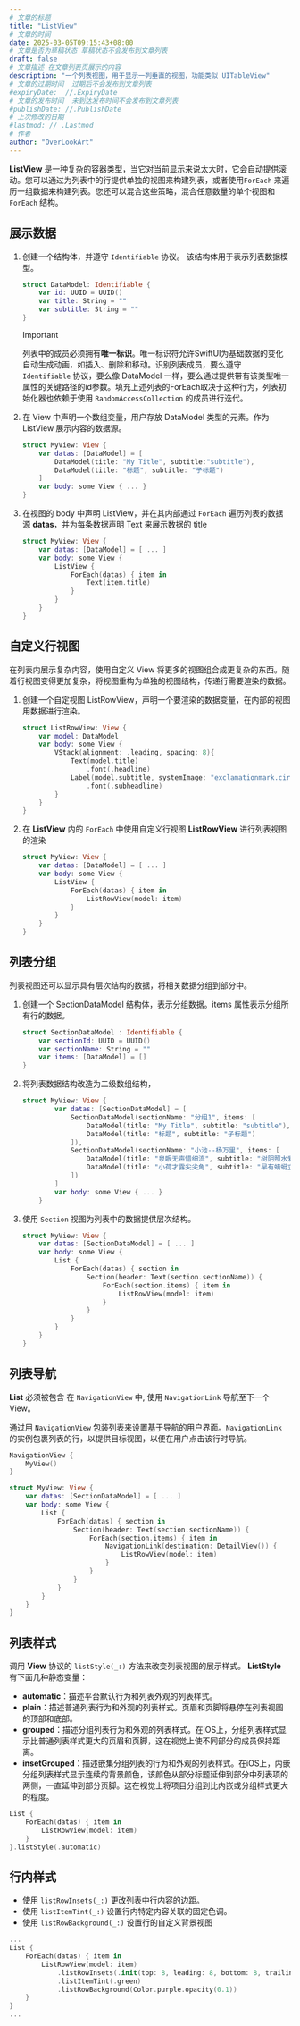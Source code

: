 ```yaml
---
# 文章的标题
title: "ListView"
# 文章的时间
date: 2025-03-05T09:15:43+08:00
# 文章是否为草稿状态 草稿状态不会发布到文章列表
draft: false
# 文章描述 在文章列表页展示的内容
description: "一个列表视图，用于显示一列垂直的视图，功能类似 UITableView"
# 文章的过期时间  过期后不会发布到文章列表
#expiryDate:  //.ExpiryDate
# 文章的发布时间  未到达发布时间不会发布到文章列表
#publishDate: //.PublishDate
# 上次修改的日期
#lastmod: // .Lastmod
# 作者
author: "OverLookArt"
---
```


**ListView** 是一种复杂的容器类型，当它对当前显示来说太大时，它会自动提供滚动。您可以通过为列表中的行提供单独的视图来构建列表，或者使用`ForEach` 来遍历一组数据来构建列表。您还可以混合这些策略，混合任意数量的单个视图和 `ForEach` 结构。

## 展示数据

1. 创建一个结构体，并遵守 `Identifiable` 协议。 该结构体用于表示列表数据模型。

    ``` Swift
    struct DataModel: Identifiable {
        var id: UUID = UUID()
        var title: String = ""
        var subtitle: String = ""
    }
    ```

    > [!IMPORTANT]
    > 列表中的成员必须拥有**唯一标识**。唯一标识符允许SwiftUI为基础数据的变化自动生成动画，如插入、删除和移动。识别列表成员，要么遵守 `Identifiable` 协议，要么像 DataModel 一样，要么通过提供带有该类型唯一属性的关键路径的id参数。填充上述列表的ForEach取决于这种行为，列表初始化器也依赖于使用 `RandomAccessCollection` 的成员进行迭代。

2. 在 View 中声明一个数组变量，用户存放 DataModel 类型的元素。作为 ListView 展示内容的数据源。

    ``` Swift
    struct MyView: View {
        var datas: [DataModel] = [
            DataModel(title: "My Title", subtitle:"subtitle"),
            DataModel(title: "标题", subtitle: "子标题")
        ]
        var body: some View { ... }
    }
    ```

3. 在视图的 body 中声明 ListView，并在其内部通过 `ForEach` 遍历列表的数据源 **datas**，并为每条数据声明 Text 来展示数据的 title

    ``` Swift
    struct MyView: View {
        var datas: [DataModel] = [ ... ]
        var body: some View {
            ListView {
                ForEach(datas) { item in
                    Text(item.title)
                }
            }
        }
    }
    ```

## 自定义行视图

在列表内展示复杂内容，使用自定义 View 将更多的视图组合成更复杂的东西。随着行视图变得更加复杂，将视图重构为单独的视图结构，传递行需要渲染的数据。

1. 创建一个自定视图 ListRowView，声明一个要渲染的数据变量，在内部的视图用数据进行渲染。

    ``` Swift
    struct ListRowView: View {
        var model: DataModel
        var body: some View {
            VStack(alignment: .leading, spacing: 8){
                Text(model.title)
                    .font(.headline)
                Label(model.subtitle, systemImage: "exclamationmark.circle")
                    .font(.subheadline)
            }
        }
    }
    ```

2. 在 **ListView** 内的 `ForEach` 中使用自定义行视图 **ListRowView** 进行列表视图的渲染

    ``` Swift
    struct MyView: View {
        var datas: [DataModel] = [ ... ]
        var body: some View {
            ListView {
                ForEach(datas) { item in
                    ListRowView(model: item)
                }
            }
        }
    }
    ```

## 列表分组

列表视图还可以显示具有层次结构的数据，将相关数据分组到部分中。

1. 创建一个 SectionDataModel 结构体，表示分组数据。items 属性表示分组所有行的数据。

    ``` Swift
    struct SectionDataModel : Identifiable {
        var sectionId: UUID = UUID()
        var sectionName: String = ""
        var items: [DataModel] = []
    }
    ```

2. 将列表数据结构改造为二级数组结构，

    ``` Swift
    struct MyView: View {
            var datas: [SectionDataModel] = [
                SectionDataModel(sectionName: "分组1", items: [
                    DataModel(title: "My Title", subtitle: "subtitle"),
                    DataModel(title: "标题", subtitle: "子标题")
                ]),
                SectionDataModel(sectionName: "小池--杨万里", items: [
                    DataModel(title: "泉眼无声惜细流", subtitle: "树阴照水爱晴柔"),
                    DataModel(title: "小荷才露尖尖角", subtitle: "早有蜻蜓立上头")
                ])
            ]
            var body: some View { ... }
        }
    ```

3. 使用 `Section` 视图为列表中的数据提供层次结构。

    ``` Swift
    struct MyView: View {
        var datas: [SectionDataModel] = [ ... ]
        var body: some View {
            List {
                ForEach(datas) { section in
                    Section(header: Text(section.sectionName)) {
                        ForEach(section.items) { item in
                            ListRowView(model: item)
                        }
                    }
                }
            }
        }
    }
    ```

## 列表导航

**List** 必须被包含 在 `NavigationView` 中, 使用 `NavigationLink` 导航至下一个 View。

通过用 `NavigationView` 包装列表来设置基于导航的用户界面。`NavigationLink` 的实例包裹列表的行，以提供目标视图，以便在用户点击该行时导航。

``` Swift
NavigationView {
    MyView()
}
```

``` Swift
struct MyView: View {
    var datas: [SectionDataModel] = [ ... ]
    var body: some View {
        List {
            ForEach(datas) { section in
                Section(header: Text(section.sectionName)) {
                    ForEach(section.items) { item in
                        NavigationLink(destination: DetailView()) {
                            ListRowView(model: item)
                        }
                    }
                }
            }
        }
    }
}
```

## 列表样式

调用 **View** 协议的 `listStyle(_:)` 方法来改变列表视图的展示样式。 **ListStyle** 有下面几种静态变量：

* **automatic**：描述平台默认行为和列表外观的列表样式。
* **plain**：描述普通列表行为和外观的列表样式。页眉和页脚将悬停在列表视图的顶部和底部。
* **grouped**：描述分组列表行为和外观的列表样式。在iOS上，分组列表样式显示比普通列表样式更大的页眉和页脚，这在视觉上使不同部分的成员保持距离。
* **insetGrouped**：描述嵌集分组列表的行为和外观的列表样式。在iOS上，内嵌分组列表样式显示连续的背景颜色，该颜色从部分标题延伸到部分中列表项的两侧，一直延伸到部分页脚。这在视觉上将项目分组到比内嵌或分组样式更大的程度。

``` Swift
List {
    ForEach(datas) { item in
        ListRowView(model: item)
    }
}.listStyle(.automatic)
```

## 行内样式

* 使用 `listRowInsets(_:)` 更改列表中行内容的边距。
* 使用 `listItemTint(_:)` 设置行内特定内容关联的固定色调。
* 使用 `listRowBackground(_:)` 设置行的自定义背景视图

``` Swift
...
List {
    ForEach(datas) { item in
        ListRowView(model: item)
            .listRowInsets(.init(top: 8, leading: 8, bottom: 8, trailing: 8))
            .listItemTint(.green)
            .listRowBackground(Color.purple.opacity(0.1))
    }
}
...
```
